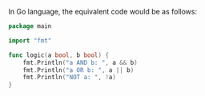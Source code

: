 In Go language, the equivalent code would be as follows: 
```go
package main

import "fmt"

func logic(a bool, b bool) {
	fmt.Println("a AND b: ", a && b)
	fmt.Println("a OR b: ", a || b)
	fmt.Println("NOT a: ", !a)
}
```
